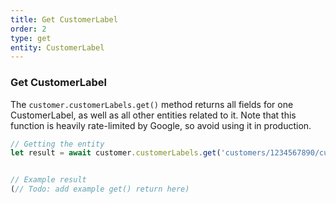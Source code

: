 ```yaml
---
title: Get CustomerLabel
order: 2
type: get
entity: CustomerLabel
---
```


### Get CustomerLabel

The `customer.customerLabels.get()` method returns all fields for one CustomerLabel, as well as all other entities related to it. Note that this function is heavily rate-limited by Google, so avoid using it in production.

```javascript
// Getting the entity
let result = await customer.customerLabels.get('customers/1234567890/customerLabels/123123123')
```

```javascript

// Example result
(// Todo: add example get() return here)

```
